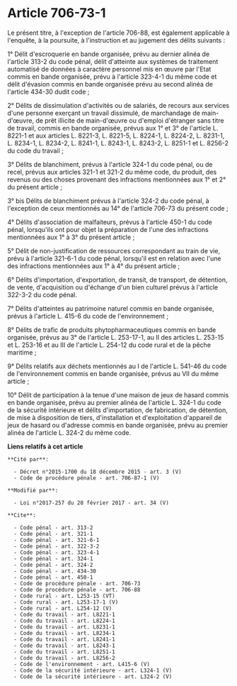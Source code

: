 # Article 706-73-1

Le présent titre, à l'exception de l'article 706-88, est également applicable à l'enquête, à la poursuite, à l'instruction et
au jugement des délits suivants : 

1° Délit d'escroquerie en bande organisée, prévu au dernier alinéa de l'article 313-2 du code pénal, délit d'atteinte aux
systèmes de traitement automatisé de données à caractère personnel mis en œuvre par l'Etat commis en bande organisée, prévu à
l'article 323-4-1 du même code et délit d'évasion commis en bande organisée prévu au second alinéa de l'article 434-30 dudit
code ; 

2° Délits de dissimulation d'activités ou de salariés, de recours aux services d'une personne exerçant un travail dissimulé,
de marchandage de main-d'œuvre, de prêt illicite de main-d'œuvre ou d'emploi d'étranger sans titre de travail, commis en
bande organisée, prévus aux 1° et 3° de l'article L. 8221-1 et aux articles L. 8221-3, L. 8221-5, L. 8224-1, L. 8224-2, L.
8231-1, L. 8234-1, L. 8234-2, L. 8241-1, L. 8243-1, L. 8243-2, L. 8251-1 et L. 8256-2 du code du travail ; 

3° Délits de blanchiment, prévus à l'article 324-1 du code pénal, ou de recel, prévus aux articles 321-1 et 321-2 du même
code, du produit, des revenus ou des choses provenant des infractions mentionnées aux 1° et 2° du présent article ; 

3° bis Délits de blanchiment prévus à l'article 324-2 du code pénal, à l'exception de ceux mentionnés au 14° de l'article
706-73 du présent code ; 

4° Délits d'association de malfaiteurs, prévus à l'article 450-1 du code pénal, lorsqu'ils ont pour objet la préparation de
l'une des infractions mentionnées aux 1° à 3° du présent article ; 

5° Délit de non-justification de ressources correspondant au train de vie, prévu à l'article 321-6-1 du code pénal, lorsqu'il
est en relation avec l'une des infractions mentionnées aux 1° à 4° du présent article ; 

6° Délits d'importation, d'exportation, de transit, de transport, de détention, de vente, d'acquisition ou d'échange d'un
bien culturel prévus à l'article 322-3-2 du code pénal. 

7° Délits d'atteintes au patrimoine naturel commis en bande organisée, prévus à l'article L. 415-6 du code de
l'environnement ; 

8° Délits de trafic de produits phytopharmaceutiques commis en bande organisée, prévus au 3° de l'article L. 253-17-1, au II
des articles L. 253-15 et L. 253-16 et au III de l'article L. 254-12 du code rural et de la pêche maritime ; 

9° Délits relatifs aux déchets mentionnés au I de l'article L. 541-46 du code de l'environnement commis en bande organisée,
prévus au VII du même article ; 

10° Délit de participation à la tenue d'une maison de jeux de hasard commis en bande organisée, prévu au premier alinéa de
l'article L. 324-1 du code de la sécurité intérieure et délits d'importation, de fabrication, de détention, de mise à
disposition de tiers, d'installation et d'exploitation d'appareil de jeux de hasard ou d'adresse commis en bande organisée,
prévu au premier alinéa de l'article L. 324-2 du même code.

**Liens relatifs à cet article**

	**Cité par**:

	  - Décret n°2015-1700 du 18 décembre 2015 - art. 3 (V)
	  - Code de procédure pénale - art. 706-87-1 (V)

	**Modifié par**:

	  - Loi n°2017-257 du 28 février 2017 - art. 34 (V)

	**Cite**:

	  - Code pénal - art. 313-2
	  - Code pénal - art. 321-1
	  - Code pénal - art. 321-6-1
	  - Code pénal - art. 322-3-2
	  - Code pénal - art. 323-4-1
	  - Code pénal - art. 324-1
	  - Code pénal - art. 324-2
	  - Code pénal - art. 434-30
	  - Code pénal - art. 450-1
	  - Code de procédure pénale - art. 706-73
	  - Code de procédure pénale - art. 706-88
	  - Code rural - art. L253-15 (VT)
	  - Code rural - art. L253-17-1 (V)
	  - Code rural - art. L254-12 (V)
	  - Code du travail - art. L8221-1
	  - Code du travail - art. L8224-1
	  - Code du travail - art. L8231-1
	  - Code du travail - art. L8234-1
	  - Code du travail - art. L8241-1
	  - Code du travail - art. L8243-1
	  - Code du travail - art. L8251-1
	  - Code du travail - art. L8256-2
	  - Code de l'environnement - art. L415-6 (V)
	  - Code de la sécurité intérieure - art. L324-1 (V)
	  - Code de la sécurité intérieure - art. L324-2 (V)

